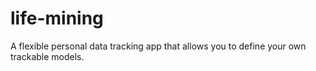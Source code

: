 # life-mining
A flexible personal data tracking app that allows you to define your own trackable models.
